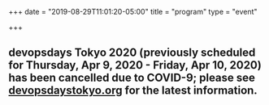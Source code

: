 +++
date = "2019-08-29T11:01:20-05:00"
title = "program"
type = "event"

+++

<h2>devopsdays Tokyo 2020 (previously scheduled for Thursday, Apr 9, 2020 - Friday, Apr 10, 2020) has been cancelled due to COVID-9; please see <a href="https://www.devopsdaystokyo.org/">devopsdaystokyo.org</a> for the latest information.</h2>
